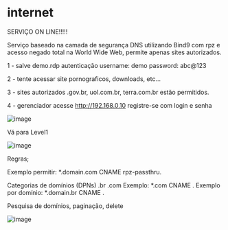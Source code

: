 # internet

SERVIÇO ON LINE!!!!! 

Serviço baseado na camada de segurança DNS utilizando Bind9 com rpz e acesso negado total na World Wide Web, permite apenas sites autorizados.


1 - salve demo.rdp autenticação username: demo password: abc@123

2 - tente acessar site pornograficos, downloads, etc...  

3 - sites autorizados .gov.br, uol.com.br, terra.com.br estão permitidos.

4 - gerenciador acesse http://192.168.0.10 registre-se com login e senha 

![image](https://user-images.githubusercontent.com/38859407/111920218-8d7fdc00-8a6c-11eb-868a-ea88fd30a192.png)



Vá para Level1 


![image](https://user-images.githubusercontent.com/38859407/111920813-d2f1d880-8a6f-11eb-8d44-bf43c8d42a65.png)



Regras; 

Exemplo permitir: *.domain.com CNAME rpz-passthru.

Categorias de domínios (DPNs) .br .com 
Exemplo: *.com CNAME .
Exemplo por domínio: *.domain.br CNAME .




Pesquisa de domínios, paginação, delete  


![image](https://user-images.githubusercontent.com/38859407/111920983-ed788180-8a70-11eb-904e-485a79f3cfc2.png)














 
